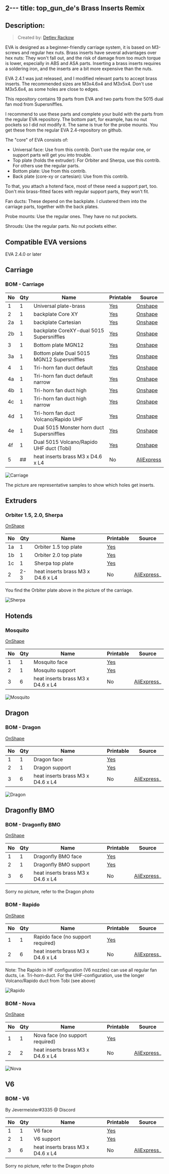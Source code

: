 2---
title: top_gun_de's Brass Inserts Remix
---

## Description:
> Created by: [Detlev Rackow](https://github.com/top-gun)

EVA is designed as a beginner-friendly carriage system, it is based on M3-screws and regular hex nuts. Brass inserts have several advantages over hex nuts: They won't fall out, and the risk of damage from too much torque is lower, especially in ABS and ASA parts. Inserting a brass inserts requires a soldering iron, and the inserts are a bit more expensive than the nuts.

EVA 2.4.1 was just released, and I modified relevant parts to accept brass inserts. The recommended sizes are M3x4.6x4 and M3x5x4. Don't use M3x5.6x4, as some holes are close to edges.

This repository contains 19 parts from EVA and two parts from the 5015 dual fan mod from Supersniffles.

I recommend to use these parts and complete your build with the parts from the regular EVA repository. The bottom part, for example, has no nut pockets so I did not modify it. The same is true for the probe mounts. You get these from the regular EVA 2.4-repository on github.

The "core" of EVA consists of:
- Universal face: Use from this contrib. Don't use the regular one, or support parts will get you into trouble.
- Top plate (holds the extruder): For Orbiter and Sherpa, use this contrib. For others use the regular parts.
- Bottom plate: Use from this contrib.
- Back plate (core-xy or cartesian): Use from this contrib.

To that, you attach a hotend face, most of these need a support part, too. Don't mix brass-fitted faces with regular support parts, they won't fit.

Fan ducts: These depend on the backplate. I clustered them into the carriage parts, together with the back plates.

Probe mounts: Use the regular ones. They have no nut pockets.

Shrouds: Use the regular parts. No nut pockets either.


## Compatible EVA versions

EVA 2.4.0 or later

## Carriage
### BOM - Carriage

| No | Qty | Name                                           | Printable | Source
| -- | --- | ---------------------------------------------- | --------- | -------
| 1  | 1   | Universal plate-brass                        | [Yes](stl/universal_face-2.4.1-inserts.stl) | [Onshape](https://cad.onshape.com/documents/74778ed34247d7556e100400/w/a58d330b6eac41d3ee1d6257/e/2d71e9f03f608830dc147b9e)
| 2  | 1   | backplate Core XY                            | [Yes](stl/back_corexy-2.4.1-inserts.stl)        |  [Onshape](https://cad.onshape.com/documents/74778ed34247d7556e100400/w/a58d330b6eac41d3ee1d6257/e/5f6109f91396259629d149cf)
| 2a | 1   | backplate Cartesian                          | [Yes](stl/back_cartesian-2.4.1-inserts.stl)        |  [Onshape](https://cad.onshape.com/documents/94ffc61ea8de2e8b4d175cb5/w/45370a8d35a588c223676b4b/e/29da292ee8a01c0ce953947a)
| 2b | 1   | backplate CoreXY-dual 5015 Supersniffles     | [Yes](stl/dual_5015_back_v3_heat_inserts.stl)        |  [Onshape](https://cad.onshape.com/documents/79d9ad219cc5cc9ce0dcf704/w/b53269836ac593db847c52c7/e/6edbe9540efb021b6a6e376c)
| 3  | 1   | Bottom plate MGN12                           | [Yes](stl/bottom_mgn12_short_duct-inserts.stl)        |  [Onshape](https://cad.onshape.com/documents/74778ed34247d7556e100400/w/a58d330b6eac41d3ee1d6257/e/884e27c8b1dbb4fb2e92761c)
| 3a | 1   | Bottom plate Dual 5015 MGN12 Supersniffles   | [Yes](stl/dual_5015_bottom_v3.stl)        |  [Onshape](https://cad.onshape.com/documents/9c252f9471d1d23ee56d6b70/w/959fe6d1b6f12c8dfe326720/e/2e778d9372bc94c95344f2a8)
| 4  | 1   | Tri-horn fan duct default                    | [Yes](stl/TriHorn-Duct-Default-2.4.2-inserts.stl)        |  [Onshape](https://cad.onshape.com/documents/0032726621935a272d71ecdd/w/8c7ff9e179be83096c43302e/e/2895bb5dddef3b905fc26f3c?configuration=List_LoFJO9VgV4Gpxp%3DDefault%3BList_ay6IJmGiZEoJuq%3DDefault&renderMode=0&uiState=61c9daeb5ae6fe74d6b1218e)
| 4a | 1   | Tri-horn fan duct default narrow             | [Yes](stl/TriHorn-Duct-Default-Narrow-2.4.2-inserts.stl)        |  [Onshape](https://cad.onshape.com/documents/0032726621935a272d71ecdd/w/8c7ff9e179be83096c43302e/e/2895bb5dddef3b905fc26f3c?configuration=List_LoFJO9VgV4Gpxp%3DDefault%3BList_ay6IJmGiZEoJuq%3DDefault&renderMode=0&uiState=61c9daeb5ae6fe74d6b1218e)
| 4b | 1   | Tri-horn fan duct high                       | [Yes](stl/TriHorn-Duct-High-2.4.2-inserts.stl)        |  [Onshape](https://cad.onshape.com/documents/0032726621935a272d71ecdd/w/8c7ff9e179be83096c43302e/e/2895bb5dddef3b905fc26f3c?configuration=List_LoFJO9VgV4Gpxp%3DDefault%3BList_ay6IJmGiZEoJuq%3DDefault&renderMode=0&uiState=61c9daeb5ae6fe74d6b1218e)
| 4c | 1   | Tri-horn fan duct high narrow                | [Yes](stl/TriHorn-Duct-High-Narrow-2.4.2-inserts.stl)        |  [Onshape](https://cad.onshape.com/documents/0032726621935a272d71ecdd/w/8c7ff9e179be83096c43302e/e/2895bb5dddef3b905fc26f3c?configuration=List_LoFJO9VgV4Gpxp%3DDefault%3BList_ay6IJmGiZEoJuq%3DDefault&renderMode=0&uiState=61c9daeb5ae6fe74d6b1218e)
| 4d | 1   | Tri-horn fan duct Volcano/Rapido UHF         | [Yes](stl/TriHorn-Volcano-Duct-UHF-2.4.2-inserts.stl)        |  [Onshape](https://cad.onshape.com/documents/0032726621935a272d71ecdd/w/8c7ff9e179be83096c43302e/e/2895bb5dddef3b905fc26f3c?configuration=List_LoFJO9VgV4Gpxp%3DDefault%3BList_ay6IJmGiZEoJuq%3DDefault&renderMode=0&uiState=61c9daeb5ae6fe74d6b1218e)
| 4e | 1   | Dual 5015 Monster horn duct Supersniffles    | [Yes](stl/dual_5015_monster_horns_duct_v2.3_heat_inserts.stl)        |  [Onshape](https://cad.onshape.com/documents/9c252f9471d1d23ee56d6b70/w/959fe6d1b6f12c8dfe326720/e/18901272a3158b3c621a46d2)
| 4f | 1   | Dual 5015 Volcano/Rapido UHF duct (Tobi)     | [Yes](stl/horn-rapido-uhf-2.4.1-inserts.stl)        |  [Onshape](https://cad.onshape.com/documents/d0c8871ffd12a03b94cb6b30/w/60becf0a1f7f2dc8485e1bea/e/336a4f443bbbc477c9fbf4a0)
| 5  | ##  | heat inserts brass M3 x D4.6 x L4              | No        | [AliExpress](https://aliexpress.com/item/4000232858343.html)

![Carriage](assets/eva-core.jpg)

The picture are representative samples to show which holes get inserts.


## Extruders

### Orbiter 1.5, 2.0, Sherpa

[OnShape](https://cad.onshape.com/documents/081c89accea9ca68cd29ad9c/w/f873c4d34a84bfc1296409af/e/5655d7163b5af97b4bedc0b3)

| No | Qty | Name                                           | Printable | Source
| -- | --- | ---------------------------------------------- | --------- | -------
| 1a | 1   | Orbiter 1.5 top plate                          | [Yes](stl/top_orbiter_mgn12-2.4.1-inserts.stl) |
| 1b | 1   | Orbiter 2.0 top plate                          | [Yes](stl/top_orbiter_2_0_mgn12-2.4.1-inserts.stl)        |
| 1c | 1   | Sherpa top plate                               | [Yes](stl/top_sherpa_mgn12-2.4.1-inserts.stl)        |
| 2  | 2-3 | heat inserts brass M3 x D4.6 x L4                | No        | [AliExpress](https://aliexpress.com/item/4000232858343.html)_

You find the Orbiter plate above in the picture of the carriage.

![Sherpa](assets/sherpa.jpg)


## Hotends

### Mosquito

[OnShape](https://cad.onshape.com/documents/e2f2c2613337efae0a2ac6ae/w/d2d9cbef6cf272c261c0f9dd/e/01d1565488059980d5f63a9d)

| No | Qty | Name                                           | Printable | Source
| -- | --- | ---------------------------------------------- | --------- | -------
| 1  | 1   | Mosquito face                                  | [Yes](stl/mosquito_face-2.4.1-insert.stl) |
| 2  | 1   | Mosquito support                               | [Yes](stl/mosquito_support-2.4.1-r2-insert.stl)        |
| 3  | 6   | heat inserts brass M3 x D4.6 x L4                | No        | [AliExpress](https://aliexpress.com/item/4000232858343.html)_

![Mosquito](assets/Mosquito.JPG)

## Dragon
### BOM - Dragon

[OnShape](https://cad.onshape.com/documents/1ac22bf6c80ea191b6a184f7/w/7e460058ed8bcbd3f81da267/e/c3f35f6b538adc71dcb7ffb1)

| No | Qty | Name                                           | Printable | Source
| -- | --- | ---------------------------------------------- | --------- | -------
| 1  | 1   | Dragon face                                  | [Yes](stl/dragon_face-2.4.1-inserts.stl) |
| 2  | 1   | Dragon support                               | [Yes](stl/v6_support-2.4.1-insert.stl)        |
| 3  | 6   | heat inserts brass M3 x D4.6 x L4              | No        | [AliExpress](https://aliexpress.com/item/4000232858343.html)_

![Dragon](assets/Dragon.JPG)

## Dragonfly BMO
### BOM - Dragonfly BMO

[OnShape](https://cad.onshape.com/documents/4c8353d7e6e4a8f4d1b76e65/w/0a82330b0b30b282d7d53988/e/12106137cd4e147d7a075002)

| No | Qty | Name                                           | Printable | Source
| -- | --- | ---------------------------------------------- | --------- | -------
| 1  | 1   | Dragonfly BMO face                             | [Yes](stl/bmo_face-2.4.1-inserts.stl) |
| 2  | 1   | Dragonfly BMO support                          | [Yes](stl/bmo_support-2.4.1-inserts.stl)        |
| 3  | 6   | heat inserts brass M3 x D4.6 x L4                | No        | [AliExpress](https://aliexpress.com/item/4000232858343.html)_

Sorry no picture, refer to the Dragon photo

### BOM - Rapido

[OnShape](https://cad.onshape.com/documents/2140634edd2879f7c6a038d7/w/9dabf35d413e6000239b7a0d/e/b796bd6e4476ec1504d2b277)

| No | Qty | Name                                           | Printable | Source
| -- | --- | ---------------------------------------------- | --------- | -------
| 1  | 1   | Rapido face (no support required)              | [Yes](stl/face_rapido-2.4.1-inserts.stl) |
| 2  | 6   | heat inserts brass M3 x D4.6 x L4                | No        | [AliExpress](https://aliexpress.com/item/4000232858343.html)_

Note: The Rapido in HF configuration (V6 nozzles) can use all regular fan ducts, i.e. Tri-horn-duct. For the UHF-configuration, use the longer Volcano/Rapido duct from Tobi (see above)

![Rapido](assets/rapido.jpg)

### BOM - Nova

[OnShape](https://cad.onshape.com/documents/8bb78da485da9d371fa15665/w/dd52173389ed5d67ba8844b7/e/8d7a6916697bb187ac26cf42)

| No | Qty | Name                                           | Printable | Source
| -- | --- | ---------------------------------------------- | --------- | -------
| 1  | 1   | Nova face (no support required)                | [Yes](stl/nova_face-2.4.1-inserts.stl) |
| 2  | 2   | heat inserts brass M3 x D4.6 x L4                | No        | [AliExpress](https://aliexpress.com/item/4000232858343.html)_

![Nova](assets/nova.jpg)

## V6
### BOM - V6

By Jevermeister#3335 @ Discord

| No | Qty | Name                                           | Printable | Source
| -- | --- | ---------------------------------------------- | --------- | -------
| 1  | 1   | V6 face                                      | [Yes](stl/v6_face-2.4.1-inserts.stl) |
| 2  | 1   | V6 support                                   | [Yes](stl/v6_support-2.4.1-insert.stl)        |
| 3  | 6   | heat inserts brass M3 x D4.6 x L4              | No        | [AliExpress](https://aliexpress.com/item/4000232858343.html)_

Sorry no picture, refer to the Dragon photo
